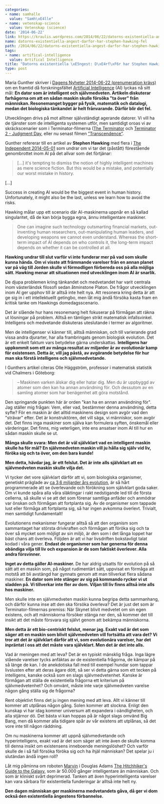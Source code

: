 ```yaml
---
categories:
- name: samhalle
  value: "Samh\xE4lle"
- name: vetenskap-science
  value: Vetenskap (science)
date: '2014-06-22'
link: https://kraulis.wordpress.com/2014/06/22/datorns-existentiella-angest-darfor-har-stephen-hawking-fel/
name: datorns-existentiella-angest-darfor-har-stephen-hawking-fel
path: /2014/06/22/datorns-existentiella-angest-darfor-har-stephen-hawking-fel/
tags:
- name: artifical-intelligence
  value: Artifical Intelligence
title: "Datorns existentiella \xE5ngest: D\xE4rf\xF6r har Stephen Hawking fel"
type: post
---
```

Maria Gunther skriver i [Dagens Nyheter 2014-06-22 (prenumeration krävs)](http://www.dn.se/nyheter/vetenskap/maskinerna-ar-vara-vanner-/) om en framtid då forskningsfältet [Artificial Intelligence](http://en.wikipedia.org/wiki/Artificial_intelligence) (AI) lyckas nå sitt mål: **En dator som är intelligent och självmedveten. Artikeln diskuterar farhågorna om att en sådan maskin skulle försöka "ta över" från människan. Resonemanget bygger på fysik, matematik och datalogi, medan det biologiska tänkandet är helt frånvarande. Därför blir det fel.**



Utvecklingen drivs på mot alltmer självständigt agerande datorer. Vi vill ha de tjänster som de intelligenta systemen utför, men samtidigt oroas vi av skräckscenarier som i Terminator-filmerna ([The Terminator](http://www.imdb.com/title/tt0088247/) och [Terminator 2 - Judgment Day](http://www.imdb.com/title/tt0103064/), eller nu senast filmen [”Transcendence”](http://www.imdb.com/title/tt2209764/).

Gunther refererar till en artikel av **Stephen Hawking** med flera i [The Independent 2014-05-01](http://www.independent.co.uk/news/science/stephen-hawking-transcendence-looks-at-the-implications-of-artificial-intelligence--but-are-we-taking-ai-seriously-enough-9313474.html) som undrar om vi tar det (påstått) förestående genombrottet inom AI på det allvar som det förtjänar:

> [...] it's tempting to dismiss the notion of highly intelligent machines as mere science fiction. But this would be a mistake, and potentially our worst mistake in history.

[...]

Success in creating AI would be the biggest event in human history. Unfortunately, it might also be the last, unless we learn how to avoid the risks.

Hawking målar upp ett scenario där AI-maskinerna uppnår en så kallad singularitet, då de kan börja bygga egna, ännu intelligentare maskiner.

> One can imagine such technology outsmarting financial markets, out-inventing human researchers, out-manipulating human leaders, and developing weapons we cannot even understand. Whereas the short-term impact of AI depends on who controls it, the long-term impact depends on whether it can be controlled at all.

**Hawking undrar till slut varför vi inte funderar mer på vad som skulle kunna hända. Om vi visste att främmande varelser från en annan planet var på väg till Jorden skulle vi förmodligen förbereda oss på alla möjliga sätt. Hawking menar att situationen med utvecklingen inom AI är snarlik.**

De djupa problemen kring tänkandet och medvetandet har varit centrala inom västerländsk filosofi sedan åtminstone Platon. De frågor utvecklingen inom AI ger upphov till är alltså inte helt nya. Att resonera kring detta är att ge sig in i ett intellektuellt getingbo, men låt mig ändå försöka kasta fram en kritisk tanke om Hawkings domedagsscenario.

Det är slående hur hans resonemang helt fokuserar på förmågan att räkna ut lösningar på problem. Alltså en tämligen strikt matematisk infallsvinkel. Intelligens och medvetande diskuteras uteslutande i termer av algoritmer.

Men de intelligenser vi känner till, alltså människan, och till varierande grad vissa andra djurarter, har alla frambringats genom biologisk evolution. Det är ett enkelt faktum vars betydelse gärna underskattas. **Intelligens har uppkommit som ett av många resultat av miljarder år av evolutionär kamp för existensen. Detta är, vill jag påstå, av avgörande betydelse för hur man ska förstå intelligens och självmedvetande.**

I Gunthers artikel citeras Olle Häggström, professor i matematisk statistik vid Chalmers i Göteborg:

> – Maskinen varken älskar dig eller hatar dig. Men du är uppbyggd av atomer som den kan ha annan användning för. Och dessutom av en samling atomer som har benägenhet att göra motstånd.

Den springande punkten här är orden "kan ha en annan användning för". Jag ställer mig frågan: Vem, eller vad, bestämmer denna användning, detta syfte? För en maskin är det alltid maskinens design som avgör vad den "strävar" efter. Det är konstruktören, det vill säga, vi människor, som avgör det. Det finns inga maskiner som själva kan formulera syften, önskemål eller värderingar. Det finns, mig veterligen, inte ens ansatser inom AI till hur en sådan maskin skulle se ut.

**Många skulle svara: Men det är väl självklart vad en intelligent maskin skulle ha för mål? En självmedveten maskin vill ju hålla sig själv vid liv, föröka sig och ta över, om den bara kunde!**

**Men detta, hävdar jag, är ett felslut. Det är inte alls självklart att en självmedveten maskin skulle vilja det.**

Vi tycker det vore självklart därför att vi, som biologiska organismer, genetiskt präglade av [ca 3,6 miljarder års evolution](http://en.wikipedia.org/wiki/Timeline_of_evolutionary_history_of_life), är så hårt programmerade att se överlevande och förökning som självklart goda saker. Om vi kunde spåra alla våra släktingar i rakt nedstigande led till de första cellerna, så skulle vi se att det som förenar samtliga anfäder och anmödrar var önskan och förmågan att fortplanta sig. Av de organismer som tappade lust eller förmåga att fortplanta sig, så har ingen avkomma överlevt. Trivialt, men samtidigt fundamentalt!

Evolutionens mekanismer fungerar alltså så att den organism som sammantaget har största drivkraften och förmågan att föröka sig och ta över så mycket som möjligt av sin miljö, är den som i det långa loppet har bäst chans att överleva. Följden är att vi har livsdriften bokstavligt talat kodad i våra gener. **Endast de organismer som har generna för denna obändiga vilja till liv och expansion är de som faktiskt överlever. Alla andra försvinner.**

**Inget av detta gäller AI-maskiner.** De har aldrig utsatts för evolution på så sätt att en maskin som, på något rudimentärt sätt, uppvisat en förmåga att motstå att bli avstängd har gynnats genom att man tillverkat flera sådana maskiner. **En dator som inte stänger av sig på kommando rycker vi ut sladden på. Vi tillverkar inte fler av dom. Viljan till liv finns alltså inte alls hos maskiner.**

Men skulle inte en självmedveten maskin kunna begripa detta sammanhang, och därför kunna inse att den ska försöka överleva? Det är just det som är Terminator-filmernas premiss: När Skynet blivit medvetet om sin egen existens, och att människorna försöker stänga ner den, så kommer det till insikt att det måste försvara sig självt genom att bekämpa människorna.

**Men detta är ett bio-centriskt felslut, menar jag. Exakt vad är det som säger att en maskin som blivit självmedveten vill fortsätta att vara det? Vi tror att det är självklart därför att vi, som evolutionära varelser, har det inpräntat i oss att det måste vara självklart. Men det är det inte alls.**

Vad är meningen med att leva? Det är en typiskt mänsklig fråga. Inga lägre stående varelser tycks anfäktas av de existentiella frågorna, de kämpar på så länge de kan. I de anekdotiska fall med till exempel hundar som tappar livslusten efter att deras ägare dött, så ser vi detta gärna som ett tecken på intelligens, kanske också som en slags självmedvetenhet. Kanske är förmågan att ställa de existentiella frågorna ett kriterium på självmedvetenhet? Och omvänt, måste inte varje självmedveten varelse någon gång ställa sig de frågorna?

Rent objektivt finns det ju ingen mening med att leva. Allt vi känner till kommer att utplånas någon gång. Solen kommer att slockna. Enligt den kunskap vi har idag kommer universum att expandera i oändligheten, och alla stjärnor dö. Det bästa vi kan hoppas på är något slags omvänd Big Bang, men då kommer alla tidigare spår av vår existens att utplånas, så det vore inte till någon räddning.

Om nu maskinerna kommer att uppnå självmedvetande och hyperintelligens, exakt vad är det som säger att inte även de skulle komma till denna insikt om existensens inneboende meningslöshet? Och varför skulle de i så fall försöka föröka sig och ha ihjäl människan? Det spelar ju i slutändan ändå ingen roll?

Låt mig påminna om roboten [Marvin](http://en.wikipedia.org/wiki/Marvin_the_Paranoid_Android) i Douglas Adams [The Hitchhiker's Guide to the Galaxy](http://en.wikipedia.org/wiki/The_Hitchhiker's_Guide_to_the_Galaxy), som är 50.000 gånger intelligentare än människan. Och som är kliniskt svårt deprimerad. Tanken att även hyperintelligenta varelser kan vara sårbara för existentiella funderingar är alltså inte helt ny.

**Den dagen människan ger maskinerna medvetandets gåva, då ger vi dom också den existentiella ångestens förbannelse.**

